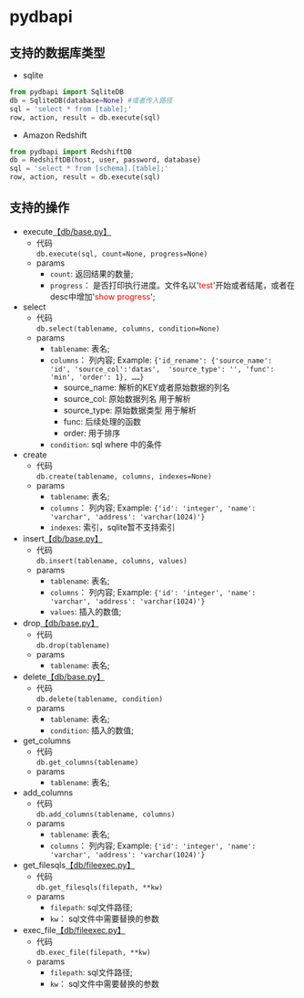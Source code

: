 # pydbapi
## 支持的数据库类型
+ sqlite
```python
from pydbapi import SqliteDB
db = SqliteDB(database=None) #或者传入路径
sql = 'select * from [table];'
row, action, result = db.execute(sql)
```
+ Amazon Redshift
```python
from pydbapi import RedshiftDB
db = RedshiftDB(host, user, password, database)
sql = 'select * from [schema].[table];'
row, action, result = db.execute(sql)
```

## 支持的操作
+ execute[【db/base.py】](https://github.com/longfengpili/pydbapi/blob/master/pydbapi/db/base.py)
    + 代码  
        `db.execute(sql, count=None, progress=None)`
    + params
        * `count`: 返回结果的数量;
        * `progress`： 是否打印执行进度。文件名以'<font color=red>test</font>'开始或者结尾，或者在desc中增加'<font color=red>show progress</font>';
+ select
    + 代码  
        `db.select(tablename, columns, condition=None)`
    + params
        * `tablename`: 表名;
        * `columns`： 列内容; Example: `{'id_rename': {'source_name': 'id', 'source_col':'datas',  'source_type': '', 'func': 'min', 'order': 1}, ……}`
            - source_name: 解析的KEY或者原始数据的列名
            - source_col: 原始数据列名 用于解析
            - source_type: 原始数据类型 用于解析
            - func: 后续处理的函数
            - order: 用于排序
        * `condition`: sql where 中的条件
+ create
    + 代码  
        `db.create(tablename, columns, indexes=None)`
    + params
        * `tablename`: 表名;
        * `columns`： 列内容; Example: `{'id': 'integer', 'name': 'varchar', 'address': 'varchar(1024)'}`
        * `indexes`: 索引，sqlite暂不支持索引
+ insert[【db/base.py】](https://github.com/longfengpili/pydbapi/blob/master/pydbapi/db/base.py)
    + 代码  
        `db.insert(tablename, columns, values)`
    + params
        * `tablename`: 表名;
        * `columns`： 列内容; Example: `{'id': 'integer', 'name': 'varchar', 'address': 'varchar(1024)'}`
        * `values`: 插入的数值; 
+ drop[【db/base.py】](https://github.com/longfengpili/pydbapi/blob/master/pydbapi/db/base.py)
    + 代码  
        `db.drop(tablename)`
    + params
        * `tablename`: 表名;
+ delete[【db/base.py】](https://github.com/longfengpili/pydbapi/blob/master/pydbapi/db/base.py)
    + 代码  
        `db.delete(tablename, condition)`
    + params
        * `tablename`: 表名;
        * `condition`: 插入的数值; 
+ get_columns
    + 代码  
        `db.get_columns(tablename)`
    + params
        * `tablename`: 表名;
+ add_columns
    + 代码  
        `db.add_columns(tablename, columns)`
    + params
        * `tablename`: 表名;
        * `columns`： 列内容; Example: `{'id': 'integer', 'name': 'varchar', 'address': 'varchar(1024)'}`
+ get_filesqls[【db/fileexec.py】](https://github.com/longfengpili/pydbapi/blob/master/pydbapi/db/fileexec.py)
    + 代码  
        `db.get_filesqls(filepath, **kw)`
    + params
        * `filepath`: sql文件路径;
        * `kw`： sql文件中需要替换的参数
+ exec_file[【db/fileexec.py】](https://github.com/longfengpili/pydbapi/blob/master/pydbapi/db/fileexec.py)
    + 代码  
        `db.exec_file(filepath, **kw)`
    + params
        * `filepath`: sql文件路径;
        * `kw`： sql文件中需要替换的参数
